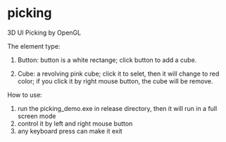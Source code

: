 # picking
3D UI Picking by OpenGL

The element type:
1. Button: 
  button is a  white rectange;
  click button to add a cube.

2. Cube:
  a revolving pink cube;
  click it to selet, then it will change to red color;
  if you click it by right mouse button, the cube will be remove.
   
How to use:
1. run the picking_demo.exe in release directory, then it will run in a full screen mode
2. control it by left and right mouse button
3. any keyboard press can make it exit
